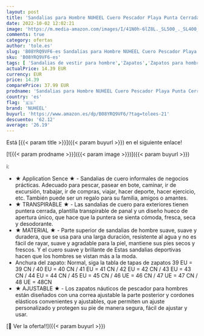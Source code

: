 ```yaml
---
layout: post
title: 'Sandalias para Hombre NUHEEL Cuero Pescador Playa Punta Cerrada Hecho a Mano Transpirable Al Aire Libre Antideslizante Caminar Anticolisión Confort Senderismo Zapatillas Deportivas Zapatos Verde 41 EU'
date: 2022-10-02 12:02:21
image: 'https://m.media-amazon.com/images/I/41N0h-6lZ8L._SL500_._SL400_.jpg'
comments: true
category: ofertas
author: 'tole.es'
slug: 'B08YRQ9VF6-es Sandalias para Hombre NUHEEL Cuero Pescador Playa Punta...'
sku: 'B08YRQ9VF6-es'
tags: [ 'Sandalias de vestir para hombre','Zapatos','Zapatos para hombre','Zapatos y complementos','nuheel','zapatos','🇪🇸', ]
actualPrice: 14.39 EUR
currency: EUR
price: 14.39
comparePrice: 37.99 EUR
prodname: 'Sandalias para Hombre NUHEEL Cuero Pescador Playa Punta Cerrada Hecho a Mano Transpirable Al Aire Libre Antideslizante Caminar Anticolisión Confort Senderismo Zapatillas Deportivas Zapatos Verde 41 EU'
country: 'es'
flag: '🇪🇸'
brand: 'NUHEEL'
buyurl: 'https://www.amazon.es/dp/B08YRQ9VF6/?tag=tolees-21'
descuento: '62.12'
average: '26.19'
---
```


Está [{{< param title >}}]({{< param buyurl >}}) en el siguiente enlace!

[![{{< param prodname >}}]({{< param image >}})]({{< param buyurl >}})

ℹ️:

- ★ Application Sence ★ - Sandalias de cuero informales de negocios prácticas. Adecuado para pescar, pasear en bote, caminar, ir de excursión, trabajar, ir de compras, viajar, hacer deporte, hacer ejercicio, etc. También puede ser un regalo para su familia, amigos o amantes.
- ★ TRANSPIRABLE ★ - Las sandalias de cuero para exteriores tienen puntera cerrada, plantilla transpirable de panal y un diseño hueco de apertura único, que hace que la puntera se sienta cómoda, fresca, seca y desodorante.
- ★ MATERIAL ★ - Parte superior de sandalias de hombre suave, suave y duradera, que se usa para una larga duración, resistente al agua y no es fácil de rayar, suave y agradable para la piel, mantiene sus pies secos y frescos. Y el cuero suave y brillante de Estas sandalias deportivas hacen que los hombres se vistan más a la moda.
- Anchura del zapato: Normal, siga la tabla de tapas de zapatos 39 EU = 39 CN / 40 EU = 40 CN / 41 EU = 41 CN / 42 EU = 42 CN / 43 EU = 43 CN / 44 EU = 44 CN / 45 EU = 45 CN / 46 UE = 46 CN / 47 UE = 47 CN / 48 UE = 48CN
- ★ AJUSTABLE ★ - Los zapatos náuticos de pescador para hombres están diseñados con una correa ajustable la parte posterior y cordones elásticos convenientes y ajustables, que permiten un ajuste personalizado y protegen su pie de manera segura, fácil de ajustar y usar.

[🛒 Ver la oferta!!]({{< param buyurl >}})
